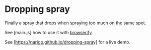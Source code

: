 # Dropping spray

Finally a spray that drops when spraying too much on the same spot.

See [main.js] how to use it with [browserify](http://browserify.org/).

See [https://narigo.github.io/dropping-spray] for a live demo.
